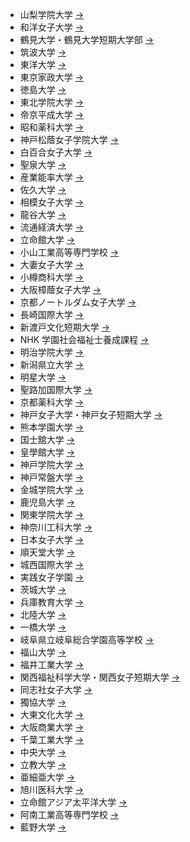 - 山梨学院大学 [->](https://manaba.ygu.ac.jp/ct/login)
- 和洋女子大学 [->](https://www.wayo.ac.jp/students)
- 鶴見大学・鶴見大学短期大学部 [->](https://www.tsurumi-u.ac.jp/site/campus/manaba.html)
- 筑波大学 [->](https://www.ecloud.tsukuba.ac.jp/manaba/guide)
- 東洋大学 [->](https://www.ace.toyo.ac.jp/local/course_2312931_news_7296981)
- 東京家政大学 [->](https://tokyo-kasei.manaba.jp/ct/login)
- 徳島大学 [->](https://manaba.lms.tokushima-u.ac.jp/local/login)
- 東北学院大学 [->](https://www.tohoku-gakuin.ac.jp/faculty/manaba/guide.html)
- 帝京平成大学 [->](https://manaba.thu.ac.jp/ct/login)
- 昭和薬科大学 [->](https://manaba.shoyaku.ac.jp/ct/login)
- 神戸松蔭女子学院大学 [->](https://lms.shoin.ac.jp/ct/login)
- 白百合女子大学 [->](https://www.shirayuri.ac.jp/imc/manabacourse.html)
- 聖泉大学 [->](https://manaba.seisen.ac.jp/ct/login)
- 産業能率大学 [->](https://sls.hj.sanno.ac.jp/ct/login)
- 佐久大学 [->](https://manaba.saku.ac.jp/ct/login)
- 相模女子大学 [->](https://www.sagami-wu.ac.jp/media/02_manaba_manual.pdf)
- 龍谷大学 [->](https://manaba.ryukoku.ac.jp/local/home)
- 流通経済大学 [->](https://www2.rku.ac.jp/ipc/system/manaba.html)
- 立命館大学 [->](https://www.ritsumei.ac.jp/ct/)
- 小山工業高等専門学校 [->](https://oyama-ct.manaba.jp/ct/home)
- 大妻女子大学 [->](https://otsuma.manaba.jp/ct/login)
- 小樽商科大学 [->](https://otaru-uc.manaba.jp/ct/login)
- 大阪樟蔭女子大学 [->](https://manaba.osaka-shoin.ac.jp/ct/course_407236)
- 京都ノートルダム女子大学 [->](https://manaba.notredame.ac.jp/ct/login)
- 長崎国際大学 [->](https://niu2.manaba.jp/ct/login)
- 新渡戸文化短期大学 [->](https://manaba.nitobebunka.ac.jp/ct/login)
- NHK 学園社会福祉士養成課程 [->](https://www.n-gaku.jp/social-worker/manaba/)
- 明治学院大学 [->](https://mgu.manaba.jp/local/login)
- 新潟県立大学 [->](https://mf.unii.ac.jp/ct/login)
- 明星大学 [->](https://manaba.meisei-u.ac.jp/ct/login)
- 聖路加国際大学 [->](http://university.luke.ac.jp/campuslife/supportsystem/manaba.html)
- 京都薬科大学 [->](https://www.kyoto-phu.ac.jp/other/bulletin_board.html)
- 神戸女子大学・神戸女子短期大学 [->](https://kwu.manaba.jp/ct/login)
- 熊本学園大学 [->](https://www.ecc.kumagaku.ac.jp/technology_information/manaba/sp)
- 国士舘大学 [->](https://www.kokushikan.ac.jp/campus_life/learning_support/manaba.html)
- 皇學館大学 [->](https://lms-manaba.kogakkan-u.ac.jp/ct/home?chglistformat=timetable)
- 神戸学院大学 [->](https://css-manaba2.kobegakuin.ac.jp/ct/login)
- 神戸常盤大学 [->](https://kobe-tokiwa.manaba.jp/ct/login?lang=ja)
- 金城学院大学 [->](https://kinjo.manaba.jp/ct/home_course)
- 鹿児島大学 [->](https://www.kagoshima-u.ac.jp/manaba/manaba.html)
- 関東学院大学 [->](https://univ.kanto-gakuin.ac.jp/students.html)
- 神奈川工科大学 [->](https://kait.manaba.jp/)
- 日本女子大学 [->](https://manaba.jwu.ac.jp/ct/login)
- 順天堂大学 [->](https://med-lms.juntendo.ac.jp/ct/login?lang=ja)
- 城西国際大学 [->](https://www.jiu.ac.jp/johocenter/20/4_manaba.htm)
- 実践女子学園 [->](https://manaba.jissen.ac.jp/ct/home)
- 茨城大学 [->](https://manaba.ibaraki.ac.jp/local/login)
- 兵庫教育大学 [->](https://www.hyogo-u.ac.jp/visitor/student/)
- 北陸大学 [->](https://manaba.hokuriku-u.ac.jp/ct/login?lang=ja)
- 一橋大学 [->](https://manaba.hit-u.ac.jp/ct/)
- 岐阜県立岐阜総合学園高等学校 [->](https://school.gifu-net.ed.jp/wordpress/sogo-hs/%E3%80%8Cmanaba%E3%80%8D%E3%83%AD%E3%82%B0%E3%82%A4%E3%83%B3%E3%83%9A%E3%83%BC%E3%82%B8/)
- 福山大学 [->](https://cerezo.fukuyama-u.ac.jp/ct/login)
- 福井工業大学 [->](https://www.fukui-ut.ac.jp/archives/001/202004/5e9122cb421d4.pdf)
- 関西福祉科学大学・関西女子短期大学 [->](http://dc.kwc.ac.jp/)
- 同志社女子大学 [->](https://manavi.dwc.doshisha.ac.jp/ct/course_257326_topics_53_tflat)
- 獨協大学 [->](https://www.dokkyo.ac.jp/research/ict/manaba.html)
- 大東文化大学 [->](https://www.daito.ac.jp/itc/other/details_25451.html)
- 大阪商業大学 [->](https://daishodai.manaba.jp/ct/login?lang=ja)
- 千葉工業大学 [->](https://cit.manaba.jp/ct/login)
- 中央大学 [->](https://itc.r.chuo-u.ac.jp/com/manaba/)
- 立教大学 [->](https://campus.bunkyo.ac.jp/entrance/manaba.html)
- 亜細亜大学 [->](https://asia-u.manaba.jp/ct/login)
- 旭川医科大学 [->](https://www.asahikawa-med.ac.jp/index.php?f=student+index)
- 立命館アジア太平洋大学 [->](https://manaba.apu.ac.jp/local/login)
- 阿南工業高等専門学校 [->](https://lms.anan-nct.ac.jp/ct/login)
- 藍野大学 [->](https://aino.manaba.jp/ct/login)
